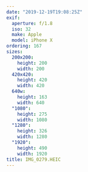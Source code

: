 ```yaml
---
date: "2019-12-19T19:08:25Z"
exif:
  aperture: f/1.8
  iso: 32
  make: Apple
  model: iPhone X
ordering: 167
sizes:
  200x200:
    height: 200
    width: 200
  420x420:
    height: 420
    width: 420
  640w:
    height: 163
    width: 640
  "1080":
    height: 275
    width: 1080
  "1280":
    height: 326
    width: 1280
  "1920":
    height: 490
    width: 1920
title: IMG_0279.HEIC
---
```


